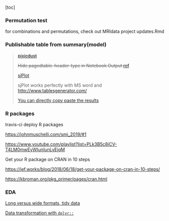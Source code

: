 [toc]



### Permutation test

for combinations and permutations, check out MRIdata project updates.Rmd







### Publishable table from summary(model) 

>~~[pixiedust](https://cran.r-project.org/web/packages/pixiedust/vignettes/pixiedust.html)~~
>
>~~Hide pagedtable-header-type in Notebook Output [ref](https://stackoverflow.com/questions/46163466/data-frame-printing-in-r-markdown-how-to-hide-column-type)~~
>
>[sjPlot](https://cran.r-project.org/web/packages/sjPlot/vignettes/tab_model_estimates.html)
>
>sjPlot works perfectly with MS word and http://www.tablesgenerator.com/
>
>[You can directly copy paste the results](https://strengejacke.github.io/sjPlot/articles/table_css.html#copying-table-output-to-office-or-word-processors-1)







### R packages



travis-ci deploy R packages

https://johnmuschelli.com/smi_2019/#1

https://www.youtube.com/playlist?list=PLk3B5c8iCV-T4LM0mwEyWIunIunLyEjqM

Get your R package on CRAN in 10 steps

https://jef.works/blog/2018/06/18/get-your-package-on-cran-in-10-steps/

https://kbroman.org/pkg_primer/pages/cran.html







### EDA

[Long versus wide formats, tidy data](https://bcaffo.github.com/MRIcloudTutorial/longVwide/longVwide.html)

[Data transformation with `dplyr::`](https://github.com/courtiol/Rguides)